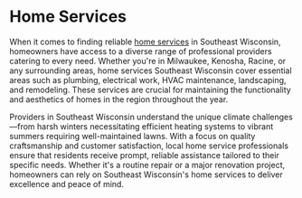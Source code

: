 # Home Services
When it comes to finding reliable [home services](https://www.lifetimehomeservices.com) in Southeast Wisconsin, homeowners have access to a diverse range of professional providers catering to every need. Whether you're in Milwaukee, Kenosha, Racine, or any surrounding areas, home services Southeast Wisconsin cover essential areas such as plumbing, electrical work, HVAC maintenance, landscaping, and remodeling. These services are crucial for maintaining the functionality and aesthetics of homes in the region throughout the year. 

Providers in Southeast Wisconsin understand the unique climate challenges—from harsh winters necessitating efficient heating systems to vibrant summers requiring well-maintained lawns. With a focus on quality craftsmanship and customer satisfaction, local home service professionals ensure that residents receive prompt, reliable assistance tailored to their specific needs. Whether it's a routine repair or a major renovation project, homeowners can rely on Southeast Wisconsin's home services to deliver excellence and peace of mind.
